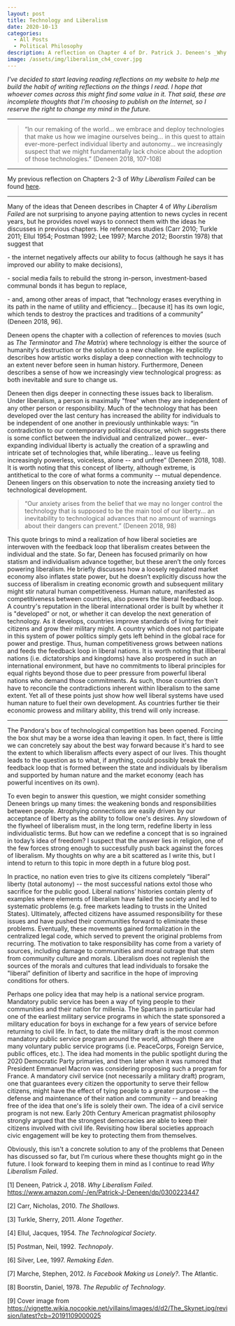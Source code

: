 ```yaml
---
layout: post
title: Technology and Liberalism
date: 2020-10-13
categories:
  - All Posts
  - Political Philosophy
description: A reflection on Chapter 4 of Dr. Patrick J. Deneen's _Why Liberalism Failed_ (2018).
image: /assets/img/liberalism_ch4_cover.jpg
---
```


*I've decided to start leaving reading reflections on my website to help me build the habit of writing reflections on the things I read. I hope that whoever comes across this might find some value in it. That said, these are incomplete thoughts that I'm choosing to publish on the Internet, so I reserve the right to change my mind in the future.*

---

> “In our remaking of the world... we embrace and deploy technologies that make us how we imagine ourselves being... in this quest to attain ever-more-perfect individual liberty and autonomy... we increasingly suspect that we might fundamentally lack choice about the adoption of those technologies.” (Deneen 2018, 107-108)

---

My previous reflection on Chapters 2-3 of _Why Liberalism Failed_ can be found [here](http://www.hamzahkhan.me/2020/10/04/why-liberalism-failed-ch2-3/).

---

Many of the ideas that Deneen describes in Chapter 4 of _Why Liberalism Failed_ are not surprising to anyone paying attention to news cycles in recent years, but he provides novel ways to connect them with the ideas he discusses in previous chapters. He references studies (Carr 2010; Turkle 2011; Ellul 1954; Postman 1992; Lee 1997; Marche 2012; Boorstin 1978) that suggest that

\- the internet negatively affects our ability to focus (although he says it has improved our ability to make decisions),

\- social media fails to rebuild the strong in-person, investment-based communal bonds it has begun to replace,

\- and, among other areas of impact, that “technology erases everything in its path in the name of utility and efficiency... [because it] has its own logic, which tends to destroy the practices and traditions of a community” (Deneen 2018, 96). 

Deneen opens the chapter with a collection of references to movies (such as _The Terminator_ and _The Matrix_) where technology is either the source of humanity's destruction or the solution to a new challenge. He explicitly describes how artistic works display a deep connection with technology to an extent never before seen in human history. Furthermore, Deneen describes a sense of how we increasingly view technological progress: as both inevitable and sure to change us. 

Deneen then digs deeper in connecting these issues back to liberalism. Under liberalism, a person is maximally "free" when they are independent of any other person or responsibility. Much of the technology that has been developed over the last century has increased the ability for individuals to be independent of one another in previously unthinkable ways: “in contradiction to our contemporary political discourse, which suggests there is some conflict between the individual and centralized power... ever-expanding individual liberty is actually the creation of a sprawling and intricate set of technologies that, while liberating... leave us feeling increasingly powerless, voiceless, alone -- and unfree” (Deneen 2018, 108). It is worth noting that this concept of liberty, although extreme, is antithetical to the core of what forms a community -- mutual dependence. Deneen lingers on this observation to note the increasing anxiety tied to technological development.

> “Our anxiety arises from the belief that we may no longer control the technology that is supposed to be the main tool of our liberty... an inevitability to technological advances that no amount of warnings about their dangers can prevent.” (Deneen 2018, 98)

This quote brings to mind a realization of how liberal societies are interwoven with the feedback loop that liberalism creates between the individual and the state. So far, Deneen has focused primarily on how statism and individualism advance together, but these aren’t the only forces powering liberalism. He briefly discusses how a loosely regulated market economy also inflates state power, but he doesn’t explicitly discuss how the success of liberalism in creating economic growth and subsequent military might stir natural human competitiveness. Human nature, manifested as competitiveness between countries, also powers the liberal feedback loop. A country's reputation in the liberal international order is built by whether it is "developed" or not, or whether it can develop the next generation of technology. As it develops, countries improve standards of living for their citizens and grow their military might. A country which does not participate in this system of power politics simply gets left behind in the global race for power and prestige. Thus, human competitiveness grows between nations and feeds the feedback loop in liberal nations. It is worth noting that illiberal nations (i.e. dictatorships and kingdoms) have also prospered in such an international environment, but have no commitments to liberal principles for equal rights beyond those due to peer pressure from powerful liberal nations who demand those commitments. As such, those countries don't have to reconcile the contradictions inherent within liberalism to the same extent. Yet all of these points just show how well liberal systems have used human nature to fuel their own development. As countries further tie their economic prowess and military ability, this trend will only increase.

---

The Pandora's box of technological competition has been opened. Forcing the box shut may be a worse idea than leaving it open. In fact, there is little we can concretely say about the best way forward because it's hard to see the extent to which liberalism affects every aspect of our lives. This thought leads to the question as to what, if anything, could possibly break the feedback loop that is formed between the state and individuals by liberalism and supported by human nature and the market economy (each has powerful incentives on its own).

To even begin to answer this question, we might consider something Deneen brings up many times: the weakening bonds and responsibilities between people. Atrophying connections are easily driven by our acceptance of liberty as the ability to follow one's desires. Any slowdown of the flywheel of liberalism must, in the long term, redefine liberty in less individualistic terms. But how can we redefine a concept that is so ingrained in today’s idea of freedom? I suspect that the answer lies in religion, one of the few forces strong enough to successfully push back against the forces of liberalism. My thoughts on why are a bit scattered as I write this, but I intend to return to this topic in more depth in a future blog post.

In practice, no nation even tries to give its citizens completely “liberal” liberty (total autonomy) -- the most successful nations extol those who sacrifice for the public good. Liberal nations’ histories contain plenty of examples where elements of liberalism have failed the society and led to systematic problems (e.g. free markets leading to trusts in the United States). Ultimately, affected citizens have assumed responsibility for these issues and have pushed their communities forward to eliminate these problems. Eventually, these movements gained formalization in the centralized legal code, which served to prevent the original problems from recurring. The motivation to take responsibility has come from a variety of sources, including damage to communities and moral outrage that stem from community culture and morals. Liberalism does not replenish the sources of the morals and cultures that lead individuals to forsake the "liberal" definition of liberty and sacrifice in the hope of improving conditions for others. 

Perhaps one policy idea that may help is a national service program. Mandatory public service has been a way of tying people to their communities and their nation for millenia. The Spartans in particular had one of the earliest military service programs in which the state sponsored a military education for boys in exchange for a few years of service before returning to civil life. In fact, to date the military draft is the most common mandatory public service program around the world, although there are many voluntary public service programs (i.e. PeaceCorps, Foreign Service, public offices, etc.). The idea had moments in the public spotlight during the 2020 Democratic Party primaries, and then later when it was rumored that President Emmanuel Macron was considering proposing such a program for France. A mandatory civil service (not necessarily a military draft) program, one that guarantees every citizen the opportunity to serve their fellow citizens, might have the effect of tying people to a greater purpose -- the defense and maintenance of their nation and community -- and breaking free of the idea that one's life is solely their own. The idea of a civil service program is not new. Early 20th Century American pragmatist philosophy strongly argued that the strongest democracies are able to keep their citizens involved with civil life. Revisiting how liberal societies approach civic engagement will be key to protecting them from themselves.

Obviously, this isn't a concrete solution to any of the problems that Deneen has discussed so far, but I’m curious where these thoughts might go in the future. I look forward to keeping them in mind as I continue to read _Why Liberalism Failed_.

[1] Deneen, Patrick J, 2018. _Why Liberalism Failed_. https://www.amazon.com/-/en/Patrick-J-Deneen/dp/0300223447

[2] Carr, Nicholas, 2010. _The Shallows_.

[3] Turkle, Sherry, 2011. _Alone Together_.

[4] Ellul, Jacques, 1954. _The Technological Society_.

[5] Postman, Neil, 1992. _Technopoly_.

[6] Silver, Lee, 1997. _Remaking Eden_.

[7] Marche, Stephen, 2012. _Is Facebook Making us Lonely?_. The Atlantic.

[8] Boorstin, Daniel, 1978. _The Republic of Technology_.

[9] Cover image from https://vignette.wikia.nocookie.net/villains/images/d/d2/The_Skynet.jpg/revision/latest?cb=20191109000025
